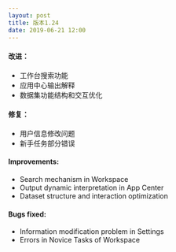 ```yaml
---
layout: post
title: 版本1.24
date: 2019-06-21 12:00
---
```


#### 改进：
- 工作台搜索功能
- 应用中心输出解释
- 数据集功能结构和交互优化

#### 修复：
- 用户信息修改问题
- 新手任务部分错误

#### Improvements:
- Search mechanism in Workspace
- Output dynamic interpretation in App Center
- Dataset structure and interaction optimization

#### Bugs fixed:
- Information modification problem in Settings
- Errors in Novice Tasks of Workspace
